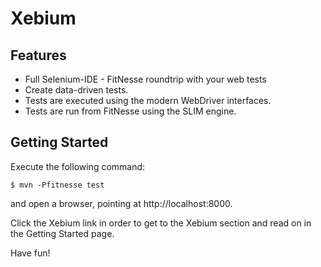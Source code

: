 Xebium
======


Features
--------

* Full Selenium-IDE - FitNesse roundtrip with your web tests
* Create data-driven tests.
* Tests are executed using the modern WebDriver interfaces.
* Tests are run from FitNesse using the SLIM engine.

Getting Started
---------------

Execute the following command:

	$ mvn -Pfitnesse test

and open a browser, pointing at http://localhost:8000.

Click the Xebium link in order to get to the Xebium section and read on in the Getting Started page.

Have fun!
